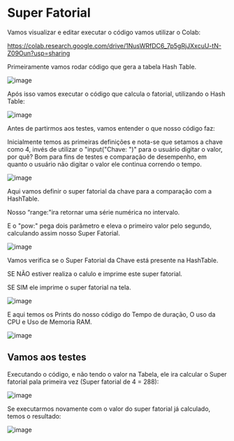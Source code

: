 # Super Fatorial


Vamos visualizar e editar executar o código vamos utilizar o Colab:

https://colab.research.google.com/drive/1NusWRfDC6_7p5gRjJXxcuU-tN-Z09Oun?usp=sharing


Primeiramente vamos rodar código que gera a tabela Hash Table.

![image](https://user-images.githubusercontent.com/52337680/164572027-68a4bb16-e17f-4b86-bef3-a6b30779ec4c.png)

Após isso vamos executar o código que calcula o fatorial, utilizando o Hash Table:

![image](https://user-images.githubusercontent.com/52337680/164573359-d2f694fa-e1fb-4bc0-95c9-97b77fdb223f.png)

Antes de partirmos aos testes, vamos entender o que nosso código faz:

Inicialmente temos as primeiras definições e nota-se que setamos a chave como 4, invés de utilizar o "input("Chave: ")" para o usuário digitar o valor, por quê? Bom para fins de testes e comparação de desempenho, em quanto o usuário não digitar o valor ele continua correndo o tempo.

![image](https://user-images.githubusercontent.com/52337680/164573990-f36fddde-5b7e-464a-956d-71809d1da0c0.png)

Aqui vamos definir o super fatorial da chave para a comparação com a HashTable.

Nosso “range:"ira retornar uma série numérica no intervalo.

E o "pow:" pega dois parâmetro e eleva o primeiro valor pelo segundo, calculando assim nosso Super Fatorial.

![image](https://user-images.githubusercontent.com/52337680/164574055-8a20305f-69e2-414f-9f4e-c4b3a46c3a1a.png)

Vamos verifica se o Super Fatorial da Chave está presente na HashTable.

SE NÃO estiver realiza o calulo e imprime este super fatorial.

SE SIM ele imprime o super fatorial na tela.

![image](https://user-images.githubusercontent.com/52337680/164575205-3c27b4ad-753a-44f2-a8e8-ab5c43c3b2ca.png)

E aqui temos os Prints do nosso código do Tempo de duração, O uso da CPU e Uso de Memoria RAM.

![image](https://user-images.githubusercontent.com/52337680/164575331-88c2825c-687a-4143-8ac1-95a0f9e24e9e.png)

## Vamos aos testes

Executando o código, e não tendo o valor na Tabela, ele ira calcular o Super fatorial pala primeira vez (Super fatorial de 4 = 288):

![image](https://user-images.githubusercontent.com/52337680/164575998-eb10995a-135d-4bb7-89b3-a2e4cf300029.png)

Se executarmos novamente com o valor do super fatorial já calculado, temos o resultado:

![image](https://user-images.githubusercontent.com/52337680/164576137-2d1f928a-628a-45b4-97a1-368ba287a087.png)





